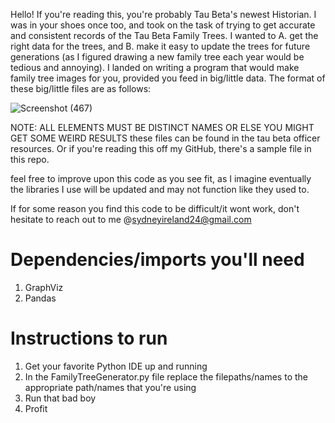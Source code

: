 Hello! If you're reading this, you're probably Tau Beta's newest Historian. I was in your shoes once too, and took
on the task of trying to get accurate and consistent records of the Tau Beta Family Trees. I wanted to A. get
the right data for the trees, and B. make it easy to update the trees for future generations (as I figured drawing
a new family tree each year would be tedious and annoying). I landed on writing a program that would make family
tree images for you, provided you feed in big/little data. The format of these big/little files are as follows:

![Screenshot (467)](https://github.com/sydneyireland24/BigLittle_FamilyTree_Generator/assets/54719754/21fec42e-643c-4ca3-9965-d0b16e9d4045)

NOTE: ALL ELEMENTS MUST BE DISTINCT NAMES OR ELSE YOU MIGHT GET SOME WEIRD RESULTS
these files can be found in the tau beta officer resources. Or if you're reading this off my GitHub, there's a
sample file in this repo.

feel free to improve upon this code as you see fit, as I imagine eventually the libraries I use will be updated
and may not function like they used to.

If for some reason you find this code to be difficult/it wont work, don't hesitate to reach out to me
@sydneyireland24@gmail.com

# Dependencies/imports you'll need
1. GraphViz
2. Pandas

# Instructions to run
1. Get your favorite Python IDE up and running
2. In the FamilyTreeGenerator.py file replace the filepaths/names to the appropriate path/names that you're using
3. Run that bad boy
4. Profit

